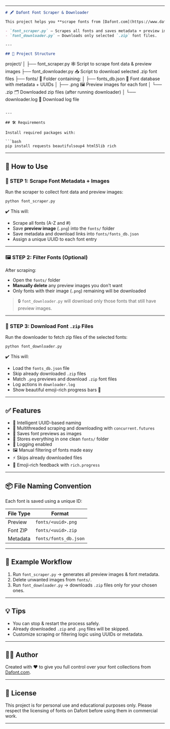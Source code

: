 
---

```markdown
# 🖋️ Dafont Font Scraper & Downloader

This project helps you **scrape fonts from [Dafont.com](https://www.dafont.com)**, preview their images, and selectively download only the font files (`.zip`). It's built in two parts:

- `font_scraper.py` — Scrapes all fonts and saves metadata + preview images.
- `font_downloader.py` — Downloads only selected `.zip` font files.

---

## 📁 Project Structure

```
project/
│
├── font_scraper.py           🕸️ Script to scrape font data & preview images
├── font_downloader.py        📥 Script to download selected .zip font files
├── fonts/                    📂 Folder containing:
│   ├── fonts_db.json         📑 Font database with metadata + UUIDs
│   ├── <uuid>.png            🖼️ Preview images for each font
│   └── <uuid>.zip            🗂️ Downloaded zip files (after running downloader)
│
└── downloader.log            📜 Download log file
```

---

## 🛠️ Requirements

Install required packages with:

```bash
pip install requests beautifulsoup4 html5lib rich
```

---

## 🚀 How to Use

### 📌 STEP 1: Scrape Font Metadata + Images

Run the scraper to collect font data and preview images:

```bash
python font_scraper.py
```

✔️ This will:

- Scrape all fonts (A-Z and #)
- Save **preview image** (`.png`) into the `fonts/` folder
- Save metadata and download links into `fonts/fonts_db.json`
- Assign a unique UUID to each font entry

---

### 🖼️ STEP 2: Filter Fonts (Optional)

After scraping:

- Open the `fonts/` folder
- **Manually delete** any preview images you don't want
- Only fonts with their image (`.png`) remaining will be downloaded

> 🔒 `font_downloader.py` will download only those fonts that still have preview images.

---

### 📌 STEP 3: Download Font `.zip` Files

Run the downloader to fetch zip files of the selected fonts:

```bash
python font_downloader.py
```

✔️ This will:

- Load the `fonts_db.json` file
- Skip already downloaded `.zip` files
- Match `.png` previews and download `.zip` font files
- Log actions in `downloader.log`
- Show beautiful emoji-rich progress bars 🚀

---

## ✅ Features

- 🧠 Intelligent UUID-based naming
- 🧵 Multithreaded scraping and downloading with `concurrent.futures`
- 📸 Saves font previews as images
- 📂 Stores everything in one clean `fonts/` folder
- 📜 Logging enabled
- 🖼️ Manual filtering of fonts made easy
- ⚡ Skips already downloaded files
- 🎨 Emoji-rich feedback with `rich.progress`

---

## 📦 File Naming Convention

Each font is saved using a unique ID:

| File Type    | Format                |
|--------------|------------------------|
| Preview      | `fonts/<uuid>.png`     |
| Font ZIP     | `fonts/<uuid>.zip`     |
| Metadata     | `fonts/fonts_db.json`  |

---

## 🧠 Example Workflow

1. Run `font_scraper.py` → generates all preview images & font metadata.
2. Delete unwanted images from `fonts/`.
3. Run `font_downloader.py` → downloads `.zip` files only for your chosen ones.

---

## 💡 Tips

- You can stop & restart the process safely.
- Already downloaded `.zip` and `.png` files will be skipped.
- Customize scraping or filtering logic using UUIDs or metadata.

---

## 👨‍💻 Author

Created with ❤️ to give you full control over your font collections from [Dafont.com](https://www.dafont.com).

---

## 📃 License

This project is for personal use and educational purposes only. Please respect the licensing of fonts on Dafont before using them in commercial work.

---
```
